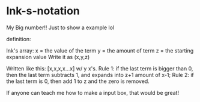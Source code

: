 # Ink-s-notation
My Big number!! Just to show a example lol

definition: 

Ink's array:
x = the value of the term
y = the amount of term
z = the starting expansion value
Write it as (x,y,z)

Written like this: [x,x,x,x...x] w/ y x's.
Rule 1: if the last term is bigger than 0, then the last term subtracts 1, and expands into z+1 amount of x-1;
Rule 2: if the last term is 0, then add 1 to z and the zero is removed.

If anyone can teach me how to make a input box, that would be great!
